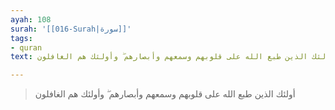 ```yaml
---
ayah: 108
surah: '[[016-Surah|سورة]]'
tags:
- quran
text: أولئك الذين طبع الله على قلوبهم وسمعهم وأبصارهم ۖ وأولئك هم الغافلون

---
```

> أولئك الذين طبع الله على قلوبهم وسمعهم وأبصارهم ۖ وأولئك هم الغافلون
